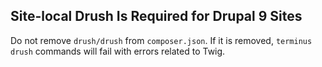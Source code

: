 ## Site-local Drush Is Required for Drupal 9 Sites

Do not remove `drush/drush` from `composer.json`. If it is removed, `terminus drush` commands will fail with errors related to Twig.

